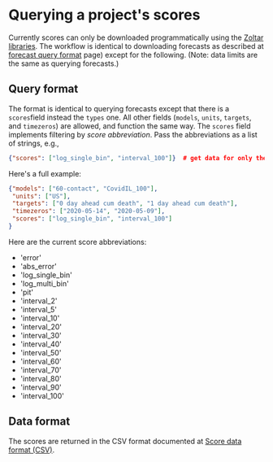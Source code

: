 # Querying a project's scores

Currently scores can only be downloaded programmatically using the [Zoltar libraries](ApiIntro.md). The workflow is identical to downloading forecasts as described at [forecast query format](ForecastQueryFormat.md) page) except for the following. (Note: data limits are the same as querying forecasts.)


## Query format

The format is identical to querying forecasts except that there is a `scores`field instead the `types` one. All other fields (`models`, `units`, `targets`, and `timezeros`) are allowed, and function the same way. The `scores` field implements filtering by *score abbreviation*. Pass the abbreviations as a list of strings, e.g.,

```json
{"scores": ["log_single_bin", "interval_100"]}  # get data for only these two scores
```


Here's a full example:

```json
{"models": ["60-contact", "CovidIL_100"],
 "units": ["US"],
 "targets": ["0 day ahead cum death", "1 day ahead cum death"],
 "timezeros": ["2020-05-14", "2020-05-09"],
 "scores": ["log_single_bin", "interval_100"]
}
```


Here are the current score abbreviations:

- 'error'
- 'abs_error'
- 'log_single_bin'
- 'log_multi_bin'
- 'pit'
- 'interval_2'
- 'interval_5'
- 'interval_10'
- 'interval_20'
- 'interval_30'
- 'interval_40'
- 'interval_50'
- 'interval_60'
- 'interval_70'
- 'interval_80'
- 'interval_90'
- 'interval_100'


## Data format

The scores are returned in the CSV format documented at [Score data format (CSV)](FileFormats.md#score-data-format-csv).
